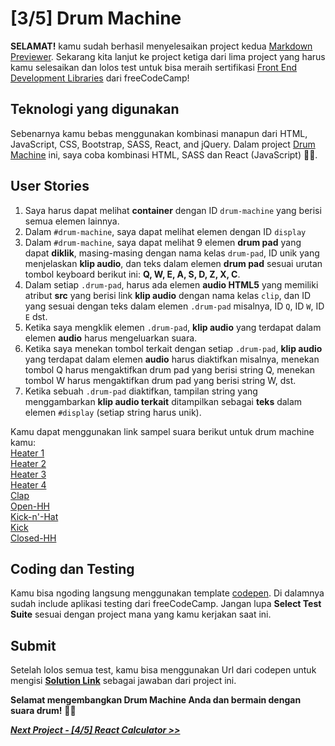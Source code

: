 # [3/5] Drum Machine

**SELAMAT!** kamu sudah berhasil menyelesaikan project kedua [Markdown Previewer](https://github.com/dipintoo/freeCodeCamp_Markdown-Previewer). Sekarang kita lanjut ke project ketiga dari lima project yang harus kamu selesaikan dan lolos test untuk bisa meraih sertifikasi [Front End Development Libraries](https://www.freecodecamp.org/learn/front-end-development-libraries/) dari freeCodeCamp!

## Teknologi yang digunakan

Sebenarnya kamu bebas menggunakan kombinasi manapun dari HTML, JavaScript, CSS, Bootstrap, SASS, React, and jQuery. Dalam project [Drum Machine](https://www.freecodecamp.org/learn/front-end-development-libraries/front-end-development-libraries-projects/build-a-drum-machine) ini, saya coba kombinasi HTML, SASS dan React (JavaScript) 👍🏻.

## User Stories

1. Saya harus dapat melihat **container** dengan ID `drum-machine` yang berisi semua elemen lainnya.
2. Dalam `#drum-machine`, saya dapat melihat elemen dengan ID `display`
3. Dalam `#drum-machine`, saya dapat melihat 9 elemen **drum pad** yang dapat **diklik**, masing-masing dengan nama kelas `drum-pad`, ID unik yang menjelaskan **klip audio**, dan teks dalam elemen **drum pad** sesuai urutan tombol keyboard berikut ini: **Q, W, E, A, S, D, Z, X, C**.
4. Dalam setiap `.drum-pad`, harus ada elemen **audio HTML5** yang memiliki atribut **src** yang berisi link **klip audio** dengan nama kelas `clip`, dan ID yang sesuai dengan teks dalam elemen `.drum-pad` misalnya, ID `Q`, ID `W`, ID `E` dst.
5. Ketika saya mengklik elemen `.drum-pad`, **klip audio** yang terdapat dalam elemen **audio** harus mengeluarkan suara.
6. Ketika saya menekan tombol terkait dengan setiap `.drum-pad`, **klip audio** yang terdapat dalam elemen **audio** harus diaktifkan misalnya, menekan tombol Q harus mengaktifkan drum pad yang berisi string Q, menekan tombol W harus mengaktifkan drum pad yang berisi string W, dst.
7. Ketika sebuah `.drum-pad` diaktifkan, tampilan string yang menggambarkan **klip audio terkait** ditampilkan sebagai **teks** dalam elemen `#display` (setiap string harus unik).

Kamu dapat menggunakan link sampel suara berikut untuk drum machine kamu:  
[Heater 1](https://s3.amazonaws.com/freecodecamp/drums/Heater-1.mp3)  
[Heater 2](https://s3.amazonaws.com/freecodecamp/drums/Heater-2.mp3)  
[Heater 3](https://s3.amazonaws.com/freecodecamp/drums/Heater-3.mp3)  
[Heater 4](https://s3.amazonaws.com/freecodecamp/drums/Heater-4_1.mp3)  
[Clap](https://s3.amazonaws.com/freecodecamp/drums/Heater-6.mp3)  
[Open-HH](https://s3.amazonaws.com/freecodecamp/drums/Dsc_Oh.mp3)  
[Kick-n'-Hat](https://s3.amazonaws.com/freecodecamp/drums/Kick_n_Hat.mp3)  
[Kick](https://s3.amazonaws.com/freecodecamp/drums/RP4_KICK_1.mp3)  
[Closed-HH](https://s3.amazonaws.com/freecodecamp/drums/Cev_H2.mp3)

## Coding dan Testing

Kamu bisa ngoding langsung menggunakan template [codepen](https://codepen.io/pen?template=MJjpwO). Di dalamnya sudah include aplikasi testing dari freeCodeCamp. Jangan lupa **Select Test Suite** sesuai dengan project mana yang kamu kerjakan saat ini. 

## Submit

Setelah lolos semua test, kamu bisa menggunakan Url dari codepen untuk mengisi [**Solution Link**](https://www.freecodecamp.org/learn/front-end-development-libraries/front-end-development-libraries-projects/build-a-drum-machine) sebagai jawaban dari project ini.

**Selamat mengembangkan Drum Machine Anda dan bermain dengan suara drum!** 🥁🎶


[***Next Project - [4/5] React Calculator >>***](https://github.com/dipintoo/freeCodeCamp_React-Calculator)
